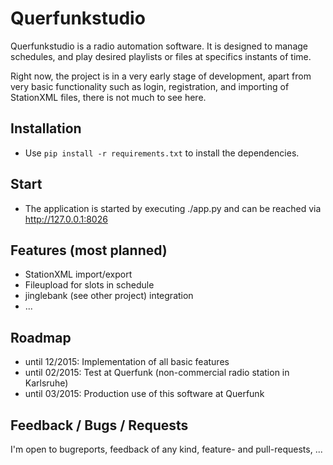 # Querfunkstudio

Querfunkstudio is a radio automation software. It is designed to manage schedules, and play desired playlists or files at specifics instants of time.

Right now, the project is in a very early stage of development, apart from very basic functionality such as login, registration, and importing of StationXML files, there is not much to see here.

## Installation

* Use `pip install -r requirements.txt` to install the dependencies.

## Start

* The application is started by executing ./app.py and can be reached via http://127.0.0.1:8026

## Features (most planned)

* StationXML import/export
* Fileupload for slots in schedule
* jinglebank (see other project) integration
* ...

## Roadmap

* until 12/2015: Implementation of all basic features
* until 02/2015: Test at Querfunk (non-commercial radio station in Karlsruhe)
* until 03/2015: Production use of this software at Querfunk

## Feedback / Bugs / Requests

I'm open to bugreports, feedback of any kind, feature- and pull-requests, ...

